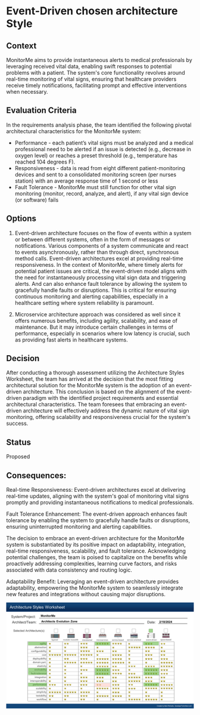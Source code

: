 # Event-Driven chosen architecture Style

## Context
MonitorMe aims to provide instantaneous alerts to medical professionals by leveraging received vital data, enabling swift responses to potential problems with a patient. 
The system's core functionality revolves around real-time monitoring of vital signs, ensuring that healthcare providers receive timely notifications, facilitating prompt and 
effective interventions when necessary.

## Evaluation Criteria 
In the requirements analysis phase, the team identified the following pivotal architectural characteristics for the MonitorMe system:
- Performance - each patient’s vital signs must be analyzed and a medical professional need to be alerted if an issue is detected (e.g., decrease in oxygen level) or reaches a preset threshold (e.g., temperature has reached 104 degrees F).
- Responsiveness - data is read from eight different patient-monitoring devices and sent to a consolidated monitoring screen (per nurses station) with an average response time of 1 second or less
- Fault Tolerance - MonitorMe must still function for other vital sign monitoring (monitor, record, analyze, and alert), if any vital sign device (or software) fails 

## Options
1) Event-driven architecture focuses on the flow of events within a system or between different systems, often in the form of messages or notifications. Various components of a system communicate and react to events asynchronously, rather than through direct, synchronous method calls. Event-driven architectures excel at providing real-time responsiveness. In the context of MonitorMe, where timely alerts for potential patient issues are critical, the event-driven model aligns with the need for instantaneously processing vital sign data and triggering alerts. And can also enhance fault tolerance by allowing the system to gracefully handle faults or disruptions. This is critical for ensuring continuous monitoring and alerting capabilities, especially in a healthcare setting where system reliability is paramount.

2) Microservice architecture approach was considered as well since it offers numerous benefits, including agility, scalability, and ease of maintenance. But it may introduce certain challenges in terms of performance, especially in scenarios where low latency is crucial, such as providing fast alerts in healthcare systems. 

## Decision
After conducting a thorough assessment utilizing the Architecture Styles Worksheet, the team has arrived at the decision that the most fitting architectural solution for the MonitorMe system is the adoption of an event-driven architecture. This conclusion is based on the alignment of the event-driven paradigm with the identified project requirements and essential architectural characteristics. The team foresees that embracing an event-driven architecture will effectively address the dynamic nature of vital sign monitoring, offering scalability and responsiveness crucial for the system's success.

## Status
Proposed

## Consequences:

Real-time Responsiveness: Event-driven architectures excel at delivering real-time updates, aligning with the system's goal of monitoring vital signs promptly and providing instantaneous notifications to medical professionals.

Fault Tolerance Enhancement: The event-driven approach enhances fault tolerance by enabling the system to gracefully handle faults or disruptions, ensuring uninterrupted monitoring and alerting capabilities.

The decision to embrace an event-driven architecture for the MonitorMe system is substantiated by its positive impact on adaptability, integration, real-time responsiveness, scalability, and fault tolerance. Acknowledging potential challenges, the team is poised to capitalize on the benefits while proactively addressing complexities, learning curve factors, and risks associated with data consistency and routing logic.

Adaptability Benefit: Leveraging an event-driven architecture provides adaptability, empowering the MonitorMe system to seamlessly integrate new features and integrations without causing major disruptions.

![ArchitectureStyle](https://github.com/ArchitectsEvolutionZone/MonitorMe/blob/main/2.ArchitectureVisualization/ArchitectureStylesWorksheet.png)

